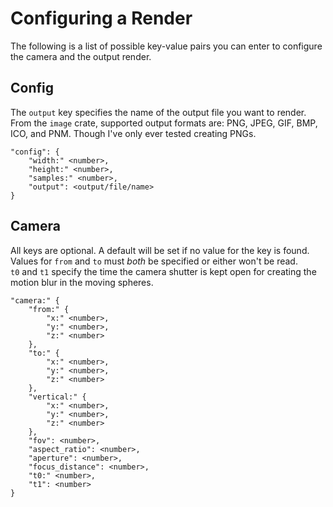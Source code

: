 # Configuring a Render

The following is a list of possible key-value pairs you can enter to configure the camera and the output render. 

## Config

The `output` key specifies the name of the output file you want to render. From the `image` crate, supported output formats are: PNG, JPEG, GIF, BMP, ICO, and PNM. Though I've only ever tested creating PNGs.

```
"config": {
	"width:" <number>,
	"height:" <number>,
	"samples:" <number>,
	"output": <output/file/name>
}
```

## Camera

All keys are optional. A default will be set if no value for the key is found. Values for `from` and `to` must *both* be specified or either won't be read.  
`t0` and `t1` specify the time the camera shutter is kept open for creating the motion blur in the moving spheres.

```
"camera:" {
	"from:" {
		"x:" <number>,
		"y:" <number>,
		"z:" <number>
	},
	"to:" {
		"x:" <number>,
		"y:" <number>,
		"z:" <number>
	},
	"vertical:" {
		"x:" <number>,
		"y:" <number>,
		"z:" <number>
	},
	"fov": <number>,
	"aspect_ratio": <number>,
	"aperture": <number>,
	"focus_distance": <number>,
	"t0:" <number>,
	"t1": <number>
}
```